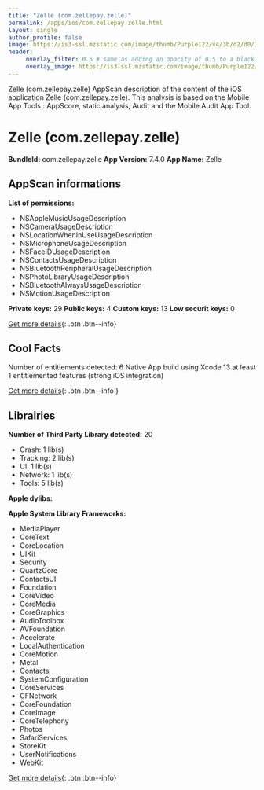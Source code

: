 ```yaml
---
title: "Zelle (com.zellepay.zelle)"
permalink: /apps/ios/com.zellepay.zelle.html
layout: single
author_profile: false
image: https://is3-ssl.mzstatic.com/image/thumb/Purple122/v4/3b/d2/d0/3bd2d002-de3b-f9f6-67e6-6d07b49ece4e/AppIcon-1x_U007emarketing-0-5-0-85-220.png/512x512bb.jpg
header: 
     overlay_filter: 0.5 # same as adding an opacity of 0.5 to a black background
     overlay_image: https://is3-ssl.mzstatic.com/image/thumb/Purple122/v4/3b/d2/d0/3bd2d002-de3b-f9f6-67e6-6d07b49ece4e/AppIcon-1x_U007emarketing-0-5-0-85-220.png/512x512bb.jpg
---
```

Zelle (com.zellepay.zelle) AppScan description of the content of the iOS application Zelle (com.zellepay.zelle). This analysis is based on the Mobile App Tools : AppScore, static analysis, Audit and the Mobile Audit App Tool.

# Zelle (com.zellepay.zelle)

**BundleId:** com.zellepay.zelle
**App Version:** 7.4.0
**App Name:** Zelle


## AppScan informations 

**List of permissions:** 
- NSAppleMusicUsageDescription
- NSCameraUsageDescription
- NSLocationWhenInUseUsageDescription
- NSMicrophoneUsageDescription
- NSFaceIDUsageDescription
- NSContactsUsageDescription
- NSBluetoothPeripheralUsageDescription
- NSPhotoLibraryUsageDescription
- NSBluetoothAlwaysUsageDescription
- NSMotionUsageDescription
  
  
**Private keys:** 29
**Public keys:** 4
**Custom keys:** 13
**Low securit keys:** 0
  
[Get more details](/pricing.html){: .btn .btn--info}

## Cool Facts

Number of entitlements detected: 6
Native App
build using Xcode 13
at least 1 entitlemented features (strong iOS integration)
  
[Get more details](/pricing.html){: .btn .btn--info }

## Librairies 
**Number of Third Party Library detected:** 20
- Crash: 1 lib(s)
- Tracking: 2 lib(s)
- UI: 1 lib(s)
- Network: 1 lib(s)
- Tools: 5 lib(s)


**Apple dylibs:**


**Apple System Library Frameworks:**
- MediaPlayer
- CoreText
- CoreLocation
- UIKit
- Security
- QuartzCore
- ContactsUI
- Foundation
- CoreVideo
- CoreMedia
- CoreGraphics
- AudioToolbox
- AVFoundation
- Accelerate
- LocalAuthentication
- CoreMotion
- Metal
- Contacts
- SystemConfiguration
- CoreServices
- CFNetwork
- CoreFoundation
- CoreImage
- CoreTelephony
- Photos
- SafariServices
- StoreKit
- UserNotifications
- WebKit


  
[Get more details](/pricing.html){: .btn .btn--info}

